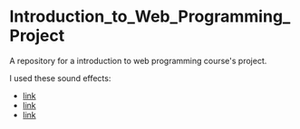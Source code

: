 # Introduction_to_Web_Programming_Project
A repository for a introduction to web programming course's project.

I used these sound effects: 
- [link](https://opengameart.org/content/spell-2)
- [link](https://opengameart.org/content/dynamite-sound-effect)
- [link](https://mixkit.co/free-sound-effects/win/)
